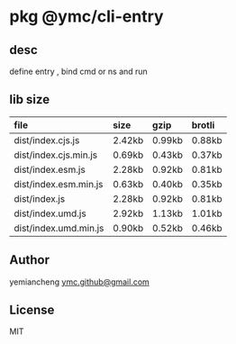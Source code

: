 # pkg @ymc/cli-entry

## desc
define entry , bind cmd or ns and run

## lib size  
file | size | gzip | brotli
:---- | :---- | :---- | :----
dist/index.cjs.js | 2.42kb | 0.99kb | 0.88kb
dist/index.cjs.min.js | 0.69kb | 0.43kb | 0.37kb
dist/index.esm.js | 2.28kb | 0.92kb | 0.81kb
dist/index.esm.min.js | 0.63kb | 0.40kb | 0.35kb
dist/index.js | 2.28kb | 0.92kb | 0.81kb
dist/index.umd.js | 2.92kb | 1.13kb | 1.01kb
dist/index.umd.min.js | 0.90kb | 0.52kb | 0.46kb

## Author
yemiancheng <ymc.github@gmail.com>

## License
MIT